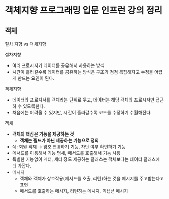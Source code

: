 # 객체지향 프로그래밍 입문 인프런 강의 정리

## 객체

절차 지향 vs 객체지향

절차지향

- 여러 프로시저가 데이터를 공유해서 사용하는 방식
- 시간이 흘러갈수록 데이터를 공유하는 방식은 구조가 점점 복잡해지고 수정을 어렵게 만드는 요인이 된다.

객체지향

- 데이터와 프로지서를 객체라는 단위로 묶고, 데이터는 해당 객체의 프로시저만 접근하 수 있도록한다.
- 처음에는 어려울 수 있지만, 시간이 흘러갈수록 코드를 수정하기 수월해진다.

객체

- **객체의 핵심은 기능을 제공하는 것**
    - **객체는 필드가 아닌 제공하는 기능으로 정의**
- 예: 회원 객체 → 암호 변경하기 기능, 차단 여부 확인하기 기능
- 메서드를 이용해서 기능 명세, 메서드를 호출해서 기능 사용
- 특별한 기능없이  게터, 세터 정도 제공하는 클래스는 객체보다는 데이터 클래스에 더 가깝다.
- 메시지
    - 객체와 객체가 상호작용(메서드를 호출, 리턴)하는 것을 메시지를 주고받는다고 표현
    - 메서드를 호출하는 메시지, 리턴하는 메시지, 익셉션 메시지